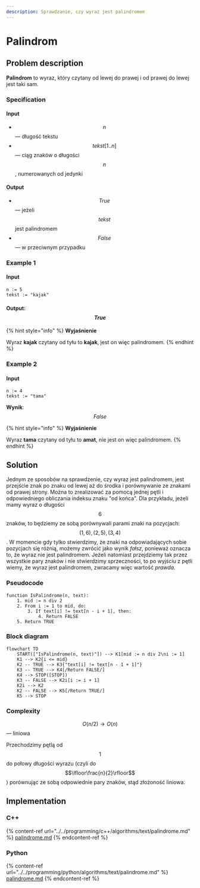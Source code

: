 ```yaml
---
description: Sprawdzanie, czy wyraz jest palindromem
---
```


# Palindrom

## Problem description

**Palindrom** to wyraz, który czytany od lewej do prawej i od prawej do lewej jest taki sam.

### Specification

#### Input

* $$n$$ — długość tekstu
* $$tekst[1..n]$$ — ciąg znaków o długości $$n$$, numerowanych od jedynki

#### Output

* $$True$$ — jeżeli $$tekst$$ jest palindromem
* $$False$$ — w przeciwnym przypadku

### Example 1

#### Input

```
n := 5
tekst := "kajak"
```

#### Output: $$True$$

{% hint style="info" %}
**Wyjaśnienie**

Wyraz **kajak** czytany od tyłu to **kajak**, jest on więc palindromem.
{% endhint %}

### Example 2

#### Input

```
n := 4
tekst := "tama"
```

**Wynik**: $$False$$

{% hint style="info" %}
**Wyjaśnienie**

Wyraz **tama** czytany od tyłu to **amat**, nie jest on więc palindromem.
{% endhint %}

## Solution

Jednym ze sposobów na sprawdzenie, czy wyraz jest palindromem, jest przejście znak po znaku od lewej aż do środka i porównywanie ze znakami od prawej strony. Można to zrealizować za pomocą jednej pętli i odpowiedniego obliczania indeksu znaku "od końca". Dla przykładu, jeżeli mamy wyraz o długości $$6$$ znaków, to będziemy ze sobą porównywali parami znaki na pozycjach: $$(1, 6), (2, 5), (3, 4)$$. W momencie gdy tylko stwierdzimy, że znaki na odpowiadających sobie pozycjach się różnią, możemy zwrócić jako wynik *fałsz*, ponieważ oznacza to, że wyraz nie jest palindromem. Jeżeli natomiast przejdziemy tak przez wszystkie pary znaków i nie stwierdzimy sprzeczności, to po wyjściu z pętli wiemy, że wyraz jest palindromem, zwracamy więc wartość *prawda*.

### Pseudocode

```
function IsPalindrome(n, text):
    1. mid := n div 2
    2. From i := 1 to mid, do:
        3. If text[i] != text[n - i + 1], then:
            4. Return FALSE
    5. Return TRUE
```

### Block diagram

```mermaid
flowchart TD
	START(["IsPalindrome(n, text)"]) --> K1[mid := n div 2\ni := 1]
	K1 --> K2{i <= mid}
	K2 -- TRUE --> K3{"text[i] != text[n - 1 + 1]"}
	K3 -- TRUE --> K4[/Return FALSE/]
	K4 --> STOP([STOP])
	K3 -- FALSE --> K2i[i := i + 1]
	K2i --> K2
	K2 -- FALSE --> K5[/Return TRUE/]
	K5 --> STOP
```

### Complexity

$$O(n/2)\to O(n)$$ — liniowa

Przechodzimy pętlą od $$1$$ do połowy długości wyrazu (czyli do $$\lfloor\frac{n}{2}\rfloor$$) porównując ze sobą odpowiednie pary znaków, stąd złożoność liniowa.

## Implementation

### C++

{% content-ref url="../../programming/c++/algorithms/text/palindrome.md" %}
[palindrome.md](../../programming/c++/algorithms/text/palindrome.md)
{% endcontent-ref %}

### Python

{% content-ref url="../../programming/python/algorithms/text/palindrome.md" %}
[palindrome.md](../../programming/python/algorithms/text/palindrome.md)
{% endcontent-ref %}

